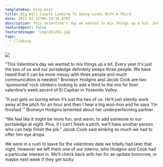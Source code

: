 ```yaml
---
templateKey: blog-post
title: Big Wall Couple Looking To Swing Leads With A Third
date: 2021-02-12T06:39:16.870Z
description: This Valentine’s day we wanted to mix things up a bit. Every year it's just the two of us and our portaledge definitely sleeps three people.
featuredpost: false
featuredimage: /img/261251.jpg
tags:
  - Climbing
---
```

![](/img/261251.jpg)

“This Valentine’s day we wanted to mix things up a bit. Every year it's just the two of us and our portaledge definitely sleeps three people. We have heard that it can be more messy with three people and much communication is needed.” Bronwyn Hodgins and Jacob Cook are two ‘sponsored’ rock climbers looking to add a third to the mix for their valentine’s week ascent of El Capitan in Yosemite Valley.



“It just gets so boring when it’s just the two of us. He’ll just silently work away at the pitch for an hour and then I hear a big woo-hoo and he says ‘I’m finished.’” Bronwyn Hodgins lamented about her underperforming partner.



“We feel like it might be more fun, and warm, to add someone to our portaledge at night. Plus, if I can’t finish a pitch, we’ll have another person who can help finish the job.” Jacob Cook said winking so much we had to offer him eye drops.



We were in a rush to leave for the valentines date we totally had later that night. However we left them one of our interns, who Hodgins and Cook had a particular interest in. We’ll check back with her for an update tomorrow, or maybe next week if they get lucky.
